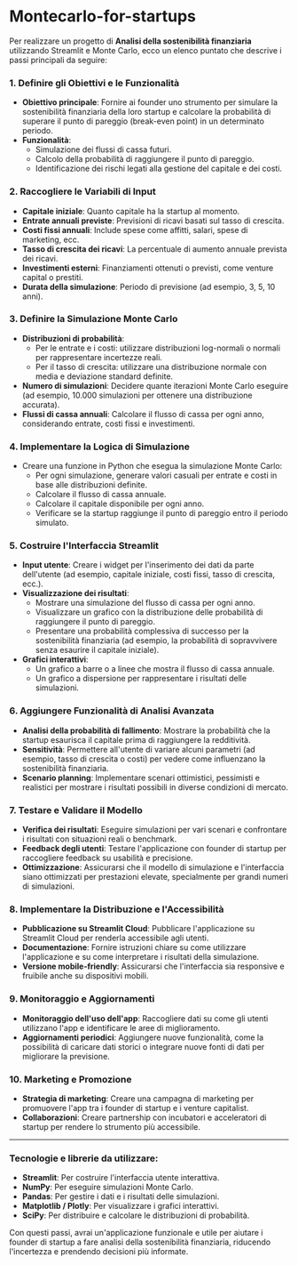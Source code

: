 # Montecarlo-for-startups


Per realizzare un progetto di **Analisi della sostenibilità finanziaria** utilizzando Streamlit e Monte Carlo, ecco un elenco puntato che descrive i passi principali da seguire:

### 1. **Definire gli Obiettivi e le Funzionalità**
   - **Obiettivo principale**: Fornire ai founder uno strumento per simulare la sostenibilità finanziaria della loro startup e calcolare la probabilità di superare il punto di pareggio (break-even point) in un determinato periodo.
   - **Funzionalità**:
     - Simulazione dei flussi di cassa futuri.
     - Calcolo della probabilità di raggiungere il punto di pareggio.
     - Identificazione dei rischi legati alla gestione del capitale e dei costi.

### 2. **Raccogliere le Variabili di Input**
   - **Capitale iniziale**: Quanto capitale ha la startup al momento.
   - **Entrate annuali previste**: Previsioni di ricavi basati sul tasso di crescita.
   - **Costi fissi annuali**: Include spese come affitti, salari, spese di marketing, ecc.
   - **Tasso di crescita dei ricavi**: La percentuale di aumento annuale prevista dei ricavi.
   - **Investimenti esterni**: Finanziamenti ottenuti o previsti, come venture capital o prestiti.
   - **Durata della simulazione**: Periodo di previsione (ad esempio, 3, 5, 10 anni).

### 3. **Definire la Simulazione Monte Carlo**
   - **Distribuzioni di probabilità**:
     - Per le entrate e i costi: utilizzare distribuzioni log-normali o normali per rappresentare incertezze reali.
     - Per il tasso di crescita: utilizzare una distribuzione normale con media e deviazione standard definite.
   - **Numero di simulazioni**: Decidere quante iterazioni Monte Carlo eseguire (ad esempio, 10.000 simulazioni per ottenere una distribuzione accurata).
   - **Flussi di cassa annuali**: Calcolare il flusso di cassa per ogni anno, considerando entrate, costi fissi e investimenti.

### 4. **Implementare la Logica di Simulazione**
   - Creare una funzione in Python che esegua la simulazione Monte Carlo:
     - Per ogni simulazione, generare valori casuali per entrate e costi in base alle distribuzioni definite.
     - Calcolare il flusso di cassa annuale.
     - Calcolare il capitale disponibile per ogni anno.
     - Verificare se la startup raggiunge il punto di pareggio entro il periodo simulato.

### 5. **Costruire l'Interfaccia Streamlit**
   - **Input utente**: Creare i widget per l'inserimento dei dati da parte dell'utente (ad esempio, capitale iniziale, costi fissi, tasso di crescita, ecc.).
   - **Visualizzazione dei risultati**: 
     - Mostrare una simulazione del flusso di cassa per ogni anno.
     - Visualizzare un grafico con la distribuzione delle probabilità di raggiungere il punto di pareggio.
     - Presentare una probabilità complessiva di successo per la sostenibilità finanziaria (ad esempio, la probabilità di sopravvivere senza esaurire il capitale iniziale).
   - **Grafici interattivi**:
     - Un grafico a barre o a linee che mostra il flusso di cassa annuale.
     - Un grafico a dispersione per rappresentare i risultati delle simulazioni.

### 6. **Aggiungere Funzionalità di Analisi Avanzata**
   - **Analisi della probabilità di fallimento**: Mostrare la probabilità che la startup esaurisca il capitale prima di raggiungere la redditività.
   - **Sensitività**: Permettere all'utente di variare alcuni parametri (ad esempio, tasso di crescita o costi) per vedere come influenzano la sostenibilità finanziaria.
   - **Scenario planning**: Implementare scenari ottimistici, pessimisti e realistici per mostrare i risultati possibili in diverse condizioni di mercato.

### 7. **Testare e Validare il Modello**
   - **Verifica dei risultati**: Eseguire simulazioni per vari scenari e confrontare i risultati con situazioni reali o benchmark.
   - **Feedback degli utenti**: Testare l'applicazione con founder di startup per raccogliere feedback su usabilità e precisione.
   - **Ottimizzazione**: Assicurarsi che il modello di simulazione e l'interfaccia siano ottimizzati per prestazioni elevate, specialmente per grandi numeri di simulazioni.

### 8. **Implementare la Distribuzione e l'Accessibilità**
   - **Pubblicazione su Streamlit Cloud**: Pubblicare l'applicazione su Streamlit Cloud per renderla accessibile agli utenti.
   - **Documentazione**: Fornire istruzioni chiare su come utilizzare l'applicazione e su come interpretare i risultati della simulazione.
   - **Versione mobile-friendly**: Assicurarsi che l'interfaccia sia responsive e fruibile anche su dispositivi mobili.

### 9. **Monitoraggio e Aggiornamenti**
   - **Monitoraggio dell'uso dell'app**: Raccogliere dati su come gli utenti utilizzano l'app e identificare le aree di miglioramento.
   - **Aggiornamenti periodici**: Aggiungere nuove funzionalità, come la possibilità di caricare dati storici o integrare nuove fonti di dati per migliorare la previsione.

### 10. **Marketing e Promozione**
   - **Strategia di marketing**: Creare una campagna di marketing per promuovere l'app tra i founder di startup e i venture capitalist.
   - **Collaborazioni**: Creare partnership con incubatori e acceleratori di startup per rendere lo strumento più accessibile.

---

### Tecnologie e librerie da utilizzare:
- **Streamlit**: Per costruire l'interfaccia utente interattiva.
- **NumPy**: Per eseguire simulazioni Monte Carlo.
- **Pandas**: Per gestire i dati e i risultati delle simulazioni.
- **Matplotlib / Plotly**: Per visualizzare i grafici interattivi.
- **SciPy**: Per distribuire e calcolare le distribuzioni di probabilità.

Con questi passi, avrai un'applicazione funzionale e utile per aiutare i founder di startup a fare analisi della sostenibilità finanziaria, riducendo l'incertezza e prendendo decisioni più informate.
